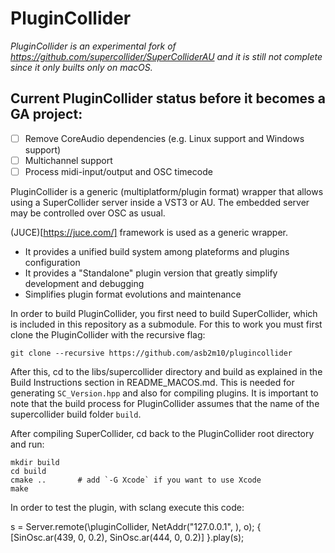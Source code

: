 PluginCollider
===============

*PluginCollider is an experimental fork of https://github.com/supercollider/SuperColliderAU and it is still not complete since it only builts only on macOS.*

## Current PluginCollider status before it becomes a GA project:

- [ ] Remove CoreAudio dependencies (e.g. Linux support and Windows support)
- [ ] Multichannel support
- [ ] Process midi-input/output and OSC timecode

PluginCollider is a generic (multiplatform/plugin format) wrapper that allows using a SuperCollider server inside a VST3 or AU. The embedded server may be controlled over OSC as usual. 

(JUCE)[https://juce.com/] framework is used as a generic wrapper.
* It provides a unified build system among plateforms and plugins configuration
* It provides a "Standalone" plugin version that greatly simplify development and debugging
* Simplifies plugin format evolutions and maintenance

In order to build PluginCollider, you first need to build SuperCollider, which is included in this repository as a submodule. For this to work you must first clone the PluginCollider with the recursive flag:

`git clone --recursive https://github.com/asb2m10/plugincollider`

After this, cd to the libs/supercollider directory and build as explained in the Build Instructions section in README_MACOS.md. This is needed for generating `SC_Version.hpp` and also for compiling plugins. It is important to note that the build process for PluginCollider assumes that the name of the supercollider build folder `build`.

After compiling SuperCollider, cd back to the PluginCollider root directory and run:

    mkdir build
    cd build
    cmake ..       # add `-G Xcode` if you want to use Xcode
    make

In order to test the plugin, with sclang execute this code:

   s = Server.remote(\pluginCollider, NetAddr("127.0.0.1", <listening plugin port>), o);
   { [SinOsc.ar(439, 0, 0.2), SinOsc.ar(444, 0, 0.2)] }.play(s);
